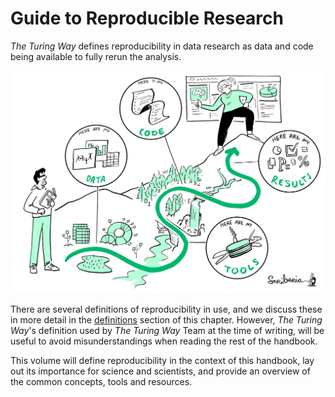 # Guide to Reproducible Research

_The Turing Way_ defines reproducibility in data research as data and code being available to fully rerun the analysis.

![](../figures/reproducibility.jpg)

There are several definitions of reproducibility in use, and we discuss these in more detail in the [definitions](overview/definitions) section of this chapter.
However, _The Turing Way_'s definition used by _The Turing Way_ Team at the time of writing, will be useful to avoid misunderstandings when reading the rest of the handbook.

This volume will define reproducibility in the context of this handbook, lay out its importance for science and scientists, and provide an overview of the common concepts, tools and resources.
